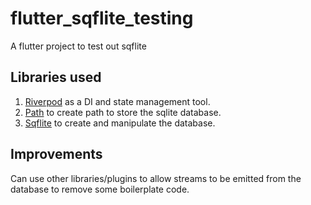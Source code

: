 # flutter_sqflite_testing

A flutter project to test out sqflite

## Libraries used

1. [Riverpod](https://pub.dev/packages/riverpod) as a DI and state management tool.
2. [Path](https://pub.dev/packages/path) to create path to store the sqlite database.
3. [Sqflite](https://pub.dev/packages/sqflite) to create and manipulate the database.

## Improvements
Can use other libraries/plugins to allow streams to be emitted from the database to remove some boilerplate code.